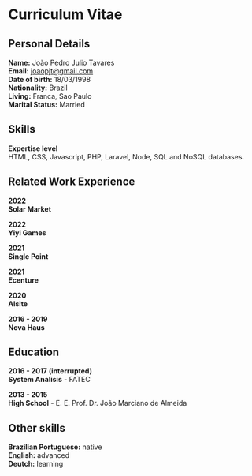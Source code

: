 # Curriculum Vitae

## Personal Details

**Name:** João Pedro Julio Tavares <br>
**Email:** joaopjt@gmail.com <br>
**Date of birth:** 18/03/1998 <br>
**Nationality:** Brazil <br>
**Living:** Franca, Sao Paulo <br>
**Marital Status:** Married <br>

## Skills
**Expertise level** <br>
HTML, CSS, Javascript, PHP, Laravel, Node, SQL and NoSQL databases.

## Related Work Experience

**2022** <br>
**Solar Market**

**2022** <br>
**Yiyi Games**

**2021** <br>
**Single Point**

**2021** <br>
**Ecenture**

**2020** <br>
**Alsite**

**2016 - 2019** <br>
**Nova Haus**

## Education

**2016 - 2017 (interrupted)** <br>
**System Analisis** - FATEC

**2013 - 2015** <br>
**High School** - E. E. Prof. Dr. João Marciano de Almeida  

## Other skills

**Brazilian Portuguese:** native <br>
**English:** advanced <br>
**Deutch:** learning <br>
